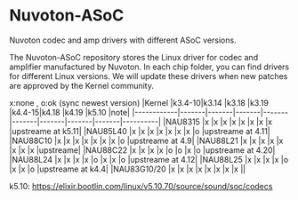 # Nuvoton-ASoC
Nuvoton codec and amp drivers with different ASoC versions.

The Nuvoton-ASoC repository stores the Linux driver for codec and amplifier manufactured by Nuvoton. In each chip folder, you can find drivers for different Linux versions. We will update these drivers when new patches are approved by the Kernel community.

x:none , o:ok (sync newest version)
|Kernel      |k3.4-10|k3.14  |k3.18  |k3.19  |k4.4-15|k4.18  |k4.19  |k5.10  |note|
|------------|-------|-------|-------|-------|-------|-------|-------|-------|----------|
|NAU8315     |x      |x      |x      |x      |x      |x      |x      |x      |upstreame at k5.11|
|NAU85L40    |x      |x      |x      |x      |x      |x      |x      |o      |upstreame at 4.11|
|NAU88C10    |x      |x      |x      |x      |x      |x      |x      |o      |upstreame at 4.9|
|NAU88L21    |x      |x      |x      |x      |x      |x      |x      |x      |upstreame|
|NAU88C22    |x      |x      |x      |x      |o      |o      |x      |o      |upstreame at 4.20|
|NAU88L24    |x      |x      |x      |x      |o      |x      |x      |o      |upstreame at 4.12|
|NAU88L25    |x      |x      |x      |x      |o      |x      |x      |o      |upstreame at k4.4|
|NAU83G10/20 |x      |x      |x      |x      |x      |x      |x      |x      ||

k5.10: https://elixir.bootlin.com/linux/v5.10.70/source/sound/soc/codecs
